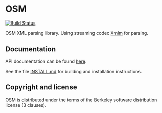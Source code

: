 OSM
=============================

[![Build Status](https://travis-ci.org/aluuu/osm.svg?branch=master)](https://travis-ci.org/aluuu/osm)

OSM XML parsing library. Using streaming codec [Xmlm](http://erratique.ch/software/xmlm) for parsing.

Documentation
---------------------

API documentation can be found [here](http://aluuu.husa.su/osm/).

See the file [INSTALL.md](INSTALL.md) for building and installation
instructions.

Copyright and license
---------------------

OSM is distributed under the terms of the Berkeley software distribution
license (3 clauses).
